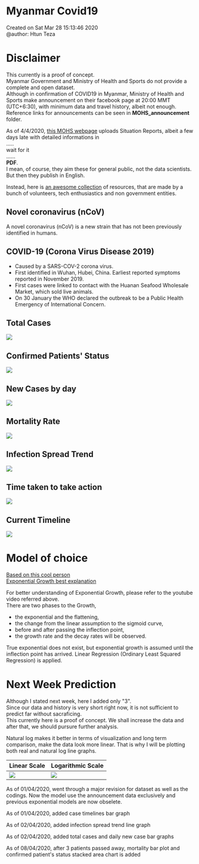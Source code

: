 # Myanmar Covid19

Created on Sat Mar 28 15:13:46 2020 <br>
@author: Htun Teza

# Disclaimer

This currently is a proof of concept.<br> 
Myanmar Government and Ministry of Health and Sports do not provide a complete and open dataset. <br>
Although in confirmation of COVID19 in Myanmar, Ministry of Health and Sports make announcement on their facebook page at 20:00 MMT (UTC+6:30), with minimum data and travel history, albeit not enough. <br>
Reference links for announcements can be seen in **MOHS_announcement** folder. <br>

As of 4/4/2020, [this MOHS webpage](https://mohs.gov.mm/Main/content/publication/2019-ncov) uploads Situation Reports, albeit a few days late with detailed informations in<br> .....<br>  wait for it<br> ......<br>  **PDF**.<br>  I mean, of course, they aim these for general public, not the data scientists. But then they publish in English. <br>

Instead, here is [an awesome collection](https://github.com/nyanlynntherazi/awesome-myanmar-covid19-resources) of resources, that are made by a bunch of volunteers, tech enthusiastics and non government entities. 

## Novel coronavirus (nCoV)
A novel coronavirus (nCoV) is a new strain that has not been previously identified in humans.

## COVID-19 (Corona Virus Disease 2019)
* Caused by a SARS-COV-2 corona virus.
* First identified in Wuhan, Hubei, China. Earliest reported symptoms reported in November 2019.
* First cases were linked to contact with the Huanan Seafood Wholesale Market, which sold live animals.
* On 30 January the WHO declared the outbreak to be a Public Health Emergency of International Concern.

## Total Cases

![](/case/08-04-2020_total_cases.svg)

## Confirmed Patients' Status

![](/status/08-04-2020_status.svg)

## New Cases by day

![](/case/08-04-2020_new_cases.svg)

## Mortality Rate

![](/mortality/08-04-2020_exp.svg)

## Infection Spread Trend

![](/spread/08-04-2020_spread.svg)

## Time taken to take action

![](/timelines/08-04-2020_time_for_action.svg)

## Current Timeline

![](/timelines/08-04-2020_timeline.svg)

# Model of choice

[Based on this cool person](https://jooskorstanje.com/modeling-exponential-growth-corona.html) <br>
[Exponential Growth best explanation](https://www.youtube.com/watch?v=Kas0tIxDvrg&t=35s) <br>

For better understanding of Exponential Growth, please refer to the youtube video referred above.<br>
There are two phases to the Growth, 
  * the exponential and the flattening,<br>
  * the change from the linear assumption to the sigmoid curve, <br>
  * before and after passing the inflection point, <br>
  * the growth rate and the decay rates will be observed.

True exponential does not exist, but exponential growth is assumed until the inflection point has arrived. Linear Regression (Ordinary Least Squared Regression) is applied.

# Next Week Prediction

Although I stated next week, here I added only "3". <br>
Since our data and history is very short right now, it is not sufficient to predict far without sacraficing. <br> 
This currently here is a proof of concept. We shall increase the data and after that, we should pursure further analysis. <br>

Natural log makes it better in terms of visualization and long term comparison, make the data look more linear. That is why I will be plotting both real and natural log line graphs.<br>
 
 | Linear Scale | Logarithmic Scale |
 |-|-|
  |![](/plots_after_revision/08-04-2020_real.svg)|![](/plots_after_revision/08-04-2020_log.svg)|
 
 
 As of 01/04/2020,
 went through a major revision for dataset as well as the codings. Now the model use the announcement data exclusively and previous exponential models are now obselete.
 
 As of 01/04/2020,
 added case timelines bar graph
 
 As of 02/04/2020,
 added infection spread trend line graph

 As of 02/04/2020,
 added total cases and daily new case bar graphs
 
As of 08/04/2020,
after 3 patients passed away, mortality bar plot and confirmed patient's status stacked area chart is added
